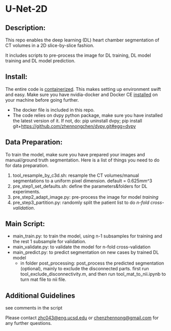 # U-Net-2D

## Description:
This repo enables the deep learning (DL) heart chamber segmentation of CT volumes in a 2D slice-by-slice fashion.

It includes scripts to pre-process the image for DL training, DL model training and DL model prediction.

## Install:
The entire code is [containerized](https://www.docker.com/resources/what-container). This makes setting up environment swift and easy. Make sure you have nvidia-docker and Docker CE [installed](https://docs.nvidia.com/datacenter/cloud-native/container-toolkit/install-guide.html#docker) on your machine before going further. <br />
- The docker file is included in this repo. <br />
- The code relies on dvpy python package, make sure you have installed the latest version of it. If not, do:
pip uninstall dvpy; pip install git+https://github.com/zhennongchen/dvpy.git#egg=dvpy <br />

## Data Preparation:
To train the model, make sure you have prepared your images and manual/ground truth segmentation. Here is a list of things you need to do for data preparation.
1. tool_resample_by_c3d.sh: resample the CT volumes/manual segmentations to a uniform pixel dimension. default = 0.625mm^3
2. pre_step1_set_defaults.sh: define the parameters&folders for DL experiments.
3. pre_step2_adapt_image.py: pre-process the image for model *training*
4. pre_step3_partition.py: randomly split the patient list to do *n-fold cross-validation*.

## Main Script:
- main_train.py: to train the model, using n-1 subsamples for training and the rest 1 subsample for validation.
- main_validate.py: to validate the model for n-fold cross-validation
- main_predict.py: to predict segmentation on new cases by trained DL model
    - in folder post_processing: post_process the predicted segmentation (optional), mainly to exclude the disconnected parts. first run tool_exclude_disconnectivity.m, and then run tool_mat_to_nii.ipynb to turn mat file to nii file.

## Additional Guidelines
see comments in the script

Please contact zhc043@eng.ucsd.edu or chenzhennong@gmail.com for any further questions.
